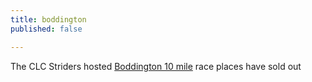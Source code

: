 ```yaml
---
title: boddington
published: false

---
```


The CLC Striders hosted [Boddington 10 mile](/boddington-10) race places have sold out

